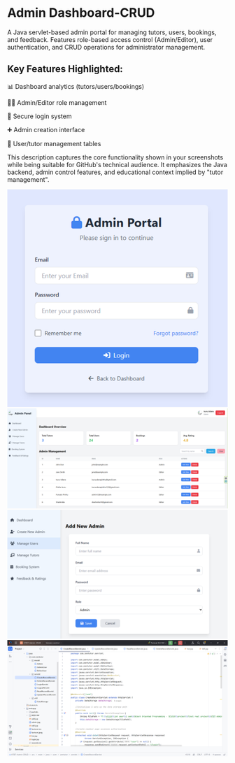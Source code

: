# Admin Dashboard-CRUD
A Java servlet-based admin portal for managing tutors, users, bookings, and feedback. Features role-based access control (Admin/Editor), user authentication, and CRUD operations for administrator management.
## Key Features Highlighted:
📊 Dashboard analytics (tutors/users/bookings)

👨‍💻 Admin/Editor role management

🔐 Secure login system

➕ Admin creation interface

📝 User/tutor management tables

This description captures the core functionality shown in your screenshots while being suitable for GitHub's technical audience. It emphasizes the Java backend, admin control features, and educational context implied by "tutor management".

![Admin Login](https://github.com/Isaac-423/Admin-CRUD/blob/c2d3795f35f3dc4f8312a388d40f56837f81256c/admin%20(1).png)
![Admin Dashboard](https://github.com/Isaac-423/Admin-CRUD/blob/c2d3795f35f3dc4f8312a388d40f56837f81256c/admin%20(2).png)
![Add New-Admin](https://github.com/Isaac-423/Admin-CRUD/blob/c2d3795f35f3dc4f8312a388d40f56837f81256c/admin%20(3).png)
![Coding Environment](https://github.com/Isaac-423/Admin-CRUD/blob/c2d3795f35f3dc4f8312a388d40f56837f81256c/admin%20(4).png)
